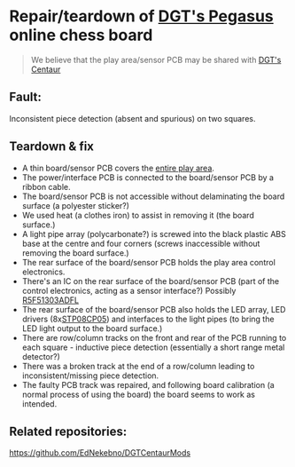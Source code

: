 # Repair/teardown of [DGT's Pegasus](https://digitalgametechnology.com/products/home-use-e-boards/dgt-pegasus) online chess board

> We believe that the play area/sensor PCB may be shared with [DGT's Centaur](https://digitalgametechnology.com/products/chess-computers/dgt-centaur-chess-computer)

## Fault:
Inconsistent piece detection (absent and spurious) on two squares.

## Teardown & fix
* A thin board/sensor PCB covers the [entire play area](Pictures/DGT_Pegasus_BoardExposed.jpeg).
* The power/interface PCB is connected to the board/sensor PCB by a ribbon cable.
* The board/sensor PCB is not accessible without delaminating the board surface (a polyester sticker?)
* We used heat (a clothes iron) to assist in removing it (the board surface.) 
* A light pipe array (polycarbonate?) is screwed into the black plastic ABS base at the centre and four corners (screws inaccessible without removing the board surface.)
* The rear surface of the board/sensor PCB holds the play area control electronics.
* There's an IC on the rear surface of the board/sensor PCB (part of the control electronics, acting as a sensor interface?) Possibly [R5F51303ADFL](https://www.renesas.com/eu/en/products/microcontrollers-microprocessors/rx-32-bit-performance-efficiency-mcus/rx130-cost-optimized-high-performance-32-bit-microcontroller-enhanced-touch-key-function-and-5v-operation)
* The rear surface of the board/sensor PCB also holds the LED array, LED drivers (8x[STP08CP05](https://www.st.com/en/power-management/stp08cp05.html)) and interfaces to the light pipes (to bring the LED light output to the board surface.)
* There are row/column tracks on the front and rear of the PCB running to each square - inductive piece detection (essentially a short range metal detector?)
* There was a broken track at the end of a row/column leading to inconsistent/missing piece detection.
* The faulty PCB track was repaired, and following board calibration (a normal process of using the board) the board seems to work as intended.

## Related repositories:
https://github.com/EdNekebno/DGTCentaurMods

